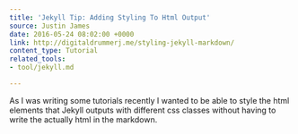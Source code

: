 ```yaml
---
title: 'Jekyll Tip: Adding Styling To Html Output'
source: Justin James
date: 2016-05-24 08:02:00 +0000
link: http://digitaldrummerj.me/styling-jekyll-markdown/
content_type: Tutorial
related_tools:
- tool/jekyll.md

---
```

As I was writing some tutorials recently I wanted to be able to style the html elements that Jekyll outputs with different css classes without having to write the actually html in the markdown.
